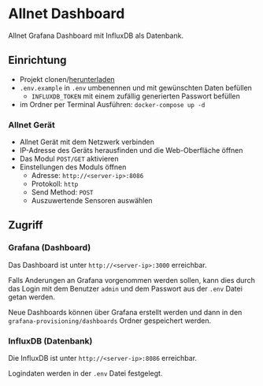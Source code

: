 # Allnet Dashboard

Allnet Grafana Dashboard mit InfluxDB als Datenbank.

## Einrichtung

- Projekt clonen/[herunterladen]("https://github.com/LinoSchmidt/Allnet-Dashboard/archive/refs/heads/main.zip")
- `.env.example` in `.env` umbenennen und mit gewünschten Daten befüllen
  - `INFLUXDB_TOKEN` mit einem zufällig generierten Passwort befüllen
- im Ordner per Terminal Ausführen: `docker-compose up -d`

### Allnet Gerät

- Allnet Gerät mit dem Netzwerk verbinden
- IP-Adresse des Geräts herausfinden und die Web-Oberfläche öffnen
- Das Modul `POST/GET` aktivieren
- Einstellungen des Moduls öffnen
  - Adresse: `http://<server-ip>:8086`
  - Protokoll: `http`
  - Send Method: `POST`
  - Auszuwertende Sensoren auswählen

## Zugriff

### Grafana (Dashboard)

Das Dashboard ist unter `http://<server-ip>:3000` erreichbar.

Falls Anderungen an Grafana vorgenommen werden sollen, kann dies durch das Login mit dem Benutzer `admin` und dem Passwort aus der `.env` Datei getan werden.

Neue Dashboards können über Grafana erstellt werden und dann in den `grafana-provisioning/dashboards` Ordner gespeichert werden.

### InfluxDB (Datenbank)

Die InfluxDB ist unter `http://<server-ip>:8086` erreichbar.

Logindaten werden in der `.env` Datei festgelegt.
